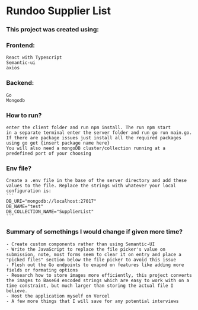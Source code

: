 # Rundoo Supplier List
### This project was created using:
### Frontend: 
    React with Typescript
    Semantic-ui
    axios
### Backend:
    Go
    Mongodb

### How to run?
    enter the client folder and run npm install. The run npm start
    in a separate terminal enter the server folder and run go run main.go. If there are package issues just install all the required packages using go get {insert package name here}
    You will also need a mongoDB cluster/collection running at a predefined port of your choosing

### Env file? 
    Create a .env file in the base of the server directory and add these values to the file. Replace the strings with whatever your local configuration is:
    ```
    DB_URI="mongodb://localhost:27017"
    DB_NAME="test"
    DB_COLLECTION_NAME="SupplierList"
    ```

### Summary of somethings I would change if given more time?
    - Create custom components rather than using Semantic-UI
    - Write the JavaScript to replace the file picker's value on submission, note, most forms seem to clear it on entry and place a "picked files" section below the file picker to avoid this issue
    - Flesh out the Go endpoints to exapnd on features like adding more fields or formating options
    - Research how to store images more efficiently, this project converts the images to Base64 encoded strings which are easy to work with on a time constraint, but much larger than storing the actual file I believe.
    - Host the application myself on Vercel
    - A few more things that I will save for any potential interviews